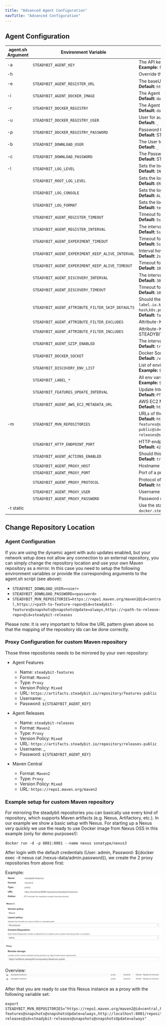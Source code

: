 ```yaml
---
title: "Advanced Agent Configuration"
navTitle: "Advanced Configuration"
---
```


## Agent Configuration

| agent.sh Argument | Environment Variable                                | Description                                                                                                                                                                                                                                                                                                                                       |
|-------------------|-----------------------------------------------------|---------------------------------------------------------------------------------------------------------------------------------------------------------------------------------------------------------------------------------------------------------------------------------------------------------------------------------------------------|
| -a                | `STEADYBIT_AGENT_KEY`                               | The API key the agent uses <br/> **Example:** `foobar`                                                                                                                                                                                                                                                                                            |
| -h                |                                                     | Override the hostname for the docker container to use. Useful on docker for mac                                                                                                                                                                                                                                                                   |
| -e                | `STEADYBIT_AGENT_REGISTER_URL`                      | The baseUrl where the agent registers. <br/> **Default:** `https://platform.steadybit.io`                                                                                                                                                                                                                                                         |
| -i                | `STEADYBIT_AGENT_DOCKER_IMAGE`                      | The Agent Docker image to use. <br/> **Default:** `docker.steadybit.io/steadybit/agent:latest`                                                                                                                                                                                                                                                    |
| -r                | `STEADYBIT_DOCKER_REGISTRY`                         | The Agent Docker registry to use. <br/> **Default:** `docker.steadybit.io`                                                                                                                                                                                                                                                                        |
| -u                | `STEADYBIT_DOCKER_REGISTRY_USER`                    | User for authenticating against the Docker Registry. <br/> **Default:** `_`                                                                                                                                                                                                                                                                       |
| -p                | `STEADYBIT_DOCKER_REGISTRY_PASSWORD`                | Password for authenticating against the Docker Registry. <br/> **Default:** STEADYBIT_AGENT_KEY                                                                                                                                                                                                                                                   |
| -b                | `STEADYBIT_DOWNLOAD_USER`                           | The User to authenticate with the steadybit agent repositories <br/> **Default:** `_`                                                                                                                                                                                                                                                             |
| -c                | `STEADYBIT_DOWNLOAD_PASSWORD`                       | The Password to authenticate with the steadybit agent repositories <br/> **Default:** STEADYBIT_AGENT_KEY                                                                                                                                                                                                                                         |
| -l                | `STEADYBIT_LOG_LEVEL`                               | Sets the loglevel for the com.steadybit logger <br/> **Default:** `INFO`                                                                                                                                                                                                                                                                          |
|                   | `STEADYBIT_ROOT_LOG_LEVEL`                          | Sets the loglevel for the root logger <br/> **Default:** `ERROR`                                                                                                                                                                                                                                                                                  |
|                   | `STEADYBIT_LOG_CONSOLE`                             | Sets the loglevel threshold for the console logger <br/> **Default:** `ALL`                                                                                                                                                                                                                                                                       |
|                   | `STEADYBIT_LOG_FORMAT`                              | Sets the log format for the console logger (`json` or `text`) <br/> **Default:** `text`                                                                                                                                                                                                                                                           |
|                   | `STEADYBIT_AGENT_REGISTER_TIMEOUT`                  | Timeout for the registration request. <br/> **Default:** `5s`                                                                                                                                                                                                                                                                                     |
|                   | `STEADYBIT_AGENT_REGISTER_INTERVAL`                 | The interval how often the agent registers at the platform. <br/> **Default:** `5s`                                                                                                                                                                                                                                                               |
|                   | `STEADYBIT_AGENT_EXPERIMENT_TIMEOUT`                | Timeout for the request to connect to an experiment. <br/> **Default:** `5s`                                                                                                                                                                                                                                                                      |
|                   | `STEADYBIT_AGENT_EXPERIMENT_KEEP_ALIVE_INTERVAL`    | Interval how often a keep alive is sent during an experiment. <br/> **Default:** `2s`                                                                                                                                                                                                                                                             |
|                   | `STEADYBIT_AGENT_EXPERIMENT_KEEP_ALIVE_TIMEOUT`     | Timeout for a keep alive during an experiment <br/> **Default:** `10s`                                                                                                                                                                                                                                                                            |
|                   | `STEADYBIT_AGENT_DISCOVERY_INTERVAL`                | The interval of often the agent runs the discovery. <br/> **Default:** `30s`                                                                                                                                                                                                                                                                      |
|                   | `STEADYBIT_AGENT_DISCOVERY_TIMEOUT`                 | Timeout for the discovery. <br/> **Default:** `10s`                                                                                                                                                                                                                                                                                               |
|                   | `STEADYBIT_AGENT_ATTRIBUTE_FILTER_SKIP_DEFAULTS`    | Should the default excludes be ignored? (Default excludes: `label.io.kubernetes.**`,`label.annotation.io.kubernetes.**`,`k8s.pod.label.controller-revision-hash`,`k8s.pod.label.pod-template-generation`,`k8s.pod.label.pod-template-hash`) <br/> **Default:** `false`                                                                            |
|                   | `STEADYBIT_AGENT_ATTRIBUTE_FILTER_EXCLUDES`         | Attribute-Keys which should not be sent to the platform.                                                                                                                                                                                                                                                                                          |
|                   | `STEADYBIT_AGENT_ATTRIBUTE_FILTER_INCLUDES`         | Attribute-Keys which should be sent to the platform, even if they are excluded by STEADYBIT_AGENT_ATTRIBUTE_FILTER_EXCLUDES or the default excludes.                                                                                                                                                                                              |
|                   | `STEADYBIT_AGENT_GZIP_ENABLED`                      | The interval of often the agent runs the discovery. <br/> **Default:** `true`                                                                                                                                                                                                                                                                     |
|                   | `STEADYBIT_DOCKER_SOCKET`                           | Docker Socket to connect to. <br/> **Default:** `/var/run/docker.sock`                                                                                                                                                                                                                                                                            |
|                   | `STEADYBIT_DISCOVERY_ENV_LIST`                      | List of environment variables to inlude in the discovery <br/> **Example:** `STEADYBIT_DISCOVERY_ENV_LIST=STAGE,REGION`                                                                                                                                                                                                                           |
|                   | `STEADYBIT_LABEL_*`                                 | All env vars with this prefix will be added as label <br/> **Example:** `STEADYBIT_LABEL_STAGE=test`                                                                                                                                                                                                                                              |
|                   | `STEADYBIT_FEATURES_UPDATE_INTERVAL`                | Update Interval for Features <br/> **Default:** `PT6H` (6 Hours)                                                                                                                                                                                                                                                                                  |
|                   | `STEADYBIT_AGENT_AWS_EC2_METADATA_URL`              | AWS EC2 Metadata URL <br/> **Default:** `http://169.254.169.254/latest/`                                                                                                                                                                                                                                                                          |
| -m                | `STEADYBIT_MVN_REPOSITORIES`                        | URLs of the steadybit agent repositories (Maven) <br/> **Default:** `https://artifacts.steadybit.io/repository/features-public@id=steadybit-features@snapshots@snapshotsUpdate=always,https://artifacts.steadybit.io/repository/releases-public@id=steadybit-releases@snapshots@snapshotsUpdate=always,https://repo1.maven.org/maven2@id=central` |
|                   | `STEADYBIT_HTTP_ENDPOINT_PORT`                      | HTTP endpoint port for the health check url <br/> **Default:** `42999`                                                                                                                                                                                                                                                                            |
|                   | `STEADYBIT_AGENT_ACTIONS_ENABLED`                   | Should this agent be eligible for executing actions? <br/> **Default:** `true`                                                                                                                                                                                                                                                                    |
|                   | `STEADYBIT_AGENT_PROXY_HOST`                        | Hostname of a proxy to access steadybit platform <br/>                                                                                                                                                                                                                                                                                            |
|                   | `STEADYBIT_AGENT_PROXY_PORT`                        | Port of a proxy to access steadybit platform <br/>                                                                                                                                                                                                                                                                                                |
|                   | `STEADYBIT_AGENT_PROXY_PROTOCOL`                    | Protocol of a proxy to access steadybit platform <br/> **Default:** `http`                                                                                                                                                                                                                                                                        |
|                   | `STEADYBIT_AGENT_PROXY_USER`                        | Username of a proxy to access steadybit platform <br/>                                                                                                                                                                                                                                                                                            |
|                   | `STEADYBIT_AGENT_PROXY_PASSWORD`                    | Password of a proxy to access steadybit platform <br/>                                                                                                                                                                                                                                                                                            |
| -t static         |                                                     | Use the static version of the agent. When using Docker please use the static version of the image: `docker.steadybit.io/steadybit/agent-static`                                                                                                                                                                                                   |

## Change Repository Location

### Agent Configuration

If you are using the dynamic agent with auto updates enabled, but your network setup does not allow any connection to an external repository,
you can simply change the repository location and use your own Maven repository as a mirror.
In this case you need to setup the following environment variables or provide the corresponding arguments to the agent.sh script (see above):

* `STEADYBIT_DOWNLOAD_USER=<user>`
* `STEADYBIT_DOWNLOAD_PASSWORD=<password>`
* `STEADYBIT_MVN_REPOSITORIES=https://repo1.maven.org/maven2@id=central,https://<path-to-feature-repo>@id=steadybit-features@snapshots@snapshotsUpdate=always,https://<path-to-release-repo>@id=steadybit-releases`

Please note: It is very important to follow the URL pattern given above so that the mapping of the repository ids can be done correctly.

### Proxy Configuration for custom Maven repository

Those three repositories needs to be mirrored by your own repository:

* Agent Features
  - Name: `steadybit-features`
  - Format: `Maven2`
  - Type: `Proxy`
  - Version Policy: `Mixed`
  - URL: `https://artifacts.steadybit.io/repository/features-public`
  - Username: _
  - Password: `${STEADYBIT_AGENT_KEY}`

* Agent Releases
  - Name: `steadybit-releases`
  - Format: `Maven2`
  - Type: `Proxy`
  - Version Policy: `Mixed`
  - URL: `https://artifacts.steadybit.io/repository/releases-public`
  - Username: _
  - Password: `${STEADYBIT_AGENT_KEY}`

* Maven Central
  - Format: `Maven2`
  - Type: `Proxy`
  - Version Policy: `Mixed`
  - URL: `https://repo1.maven.org/maven2`

### Example setup for custom Maven repository

For mirroring the steadybit repositories you can basically use every kind of repository, which supports Maven artifacts (e.g. Nexus, Artifactory, etc.).
In our example we show a basic setup with Nexus. For starting up a Nexus very quickly we use the ready to use Docker image from Nexus OSS in this example (only for demo purposes!):

```
docker run -d -p 8081:8081 --name nexus sonatype/nexus3
```

After login with the default credentials (User: admin, Password: ${docker exec -it nexus cat /nexus-data/admin.password}), we create the 2 proxy repositories from above first:

Example:
![Nexus Repository Example](nexus-repo.png)

Overview:
![Nexus Repositories Overview](nexus-repos.png)

After that you are ready to use this Nexus instance as a proxy with the following variable set:

```
export STEADYBIT_MVN_REPOSITORIES="https://repo1.maven.org/maven2@id=central,http://localhost:8081/repository/steadybit-features@snapshots@snapshotsUpdate=always,http://localhost:8081/repository/steadybit-releases@id=steadybit-releases@snapshots@snapshotsUpdate=always"
```
